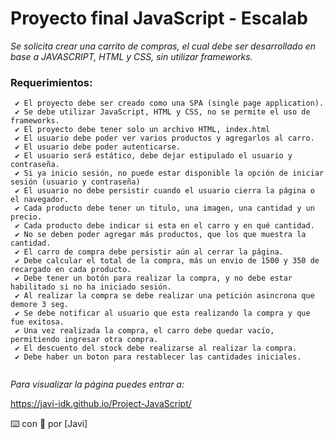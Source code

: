 # Proyecto final JavaScript - Escalab

_Se solicita crear una carrito de compras, el cual debe ser desarrollado en base a JAVASCRIPT, HTML y CSS, sin utilizar frameworks._

  ### Requerimientos:
```
 ✔️ El proyecto debe ser creado como una SPA (single page application).
 ✔️ Se debe utilizar JavaScript, HTML y CSS, no se permite el uso de frameworks.
 ✔️ El proyecto debe tener solo un archivo HTML, index.html
 ✔️ El usuario debe poder ver varios productos y agregarlos al carro.
 ✔️ El usuario debe poder autenticarse.
 ✔️ El usuario será estático, debe dejar estipulado el usuario y contraseña.
 ✔️ Si ya inicio sesión, no puede estar disponible la opción de iniciar sesión (usuario y contraseña)
 ✔️ El usuario no debe persistir cuando el usuario cierra la página o el navegador.
 ✔️ Cada producto debe tener un titulo, una imagen, una cantidad y un precio.
 ✔️ Cada producto debe indicar si esta en el carro y en qué cantidad.
 ✔️ No se deben poder agregar más productos, que los que muestra la cantidad.
 ✔️ El carro de compra debe persistir aún al cerrar la página.
 ✔️ Debe calcular el total de la compra, más un envio de 1500 y 350 de recargado en cada producto. 
 ✔️ Debe tener un botón para realizar la compra, y no debe estar habilitado si no ha iniciado sesión.
 ✔️ Al realizar la compra se debe realizar una petición asincrona que demore 3 seg.
 ✔️ Se debe notificar al usuario que esta realizando la compra y que fue exitosa.
 ✔️ Una vez realizada la compra, el carro debe quedar vacío, permitiendo ingresar otra compra.
 ✔️ El descuento del stock debe realizarse al realizar la compra.
 ✔️ Debe haber un boton para restablecer las cantidades iniciales.
 
 ```
 
 _Para visualizar la página puedes entrar a:_
 
 https://javi-idk.github.io/Project-JavaScript/
 
 ⌨️ con 🖤 por [Javi]
